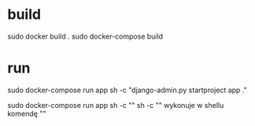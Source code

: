 # build
  sudo docker build .
  sudo docker-compose build

# run
  sudo docker-compose run app sh -c "django-admin.py startproject app ."

  sudo docker-compose run app sh -c ""
  sh -c "" wykonuje w shellu komendę ""

